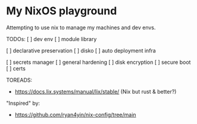 # My NixOS playground

Attempting to use nix to manage my machines and dev envs.

TODOs:
[ ] dev env
[ ] module library

[ ] declarative preservation
[ ] disko
[ ] auto deployment infra

[ ] secrets manager
[ ] general hardening
[ ] disk encryption
[ ] secure boot
[ ] certs

TOREADS:
- https://docs.lix.systems/manual/lix/stable/ (Nix but rust & better?)

"Inspired" by:
- https://github.com/ryan4yin/nix-config/tree/main
